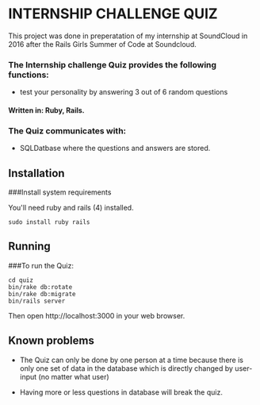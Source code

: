 INTERNSHIP CHALLENGE QUIZ
===========================

This project was done in preperatation of my internship at SoundCloud in 2016 after the Rails Girls Summer of Code at Soundcloud.

### The Internship challenge Quiz provides the following functions:

* test your personality by answering 3 out of 6 random questions

#### Written in: Ruby, Rails.

### The Quiz communicates with:

* SQLDatbase where the questions and answers are stored.

Installation
---------------

###Install system requirements

You'll need ruby and rails (4) installed.

```sudo install ruby rails```

Running
---------

###To run the Quiz:

```
cd quiz
bin/rake db:rotate
bin/rake db:migrate
bin/rails server
```

Then open http://localhost:3000 in your web browser.

Known problems
----------------

* The Quiz can only be done by one person at a time because there is only one set of data in the database which is directly changed by user-input (no matter what user)

* Having more or less questions in database will break the quiz.
